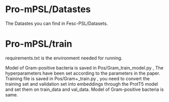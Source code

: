 # Pro-mPSL/Datastes
The Datastes you can find in Fesc-PSL/Datasets.
# Pro-mPSL/train
requirements.txt is the environment needed for running.


Model of Gram-positive bacteria is saved in Pos/Gram_train_model.py , The hyperparameters have been set according to the parameters in the paper. Training file is saved in Pos/Gram+_train.py , you need to convert the training set and validation set into embeddings through the ProtT5 model and set them on train_data and val_data. Model of Gram-positive bacteria is same.
